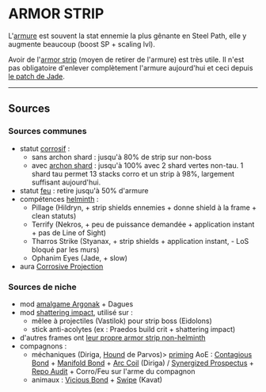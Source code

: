
# ARMOR STRIP

L'[armure](https://wiki.warframe.com/w/Armor) est souvent la stat ennemie la plus gênante en Steel Path, elle y augmente beaucoup (boost SP + scaling lvl).

Avoir de l'[armor strip](https://wiki.warframe.com/w/Armor#Removing_Enemy_Armor_(Armor_Stripping)) (moyen de retirer de l'armure) est très utile. Il n'est pas obligatoire d'enlever complètement l'armure aujourd'hui et ceci depuis [le patch de Jade](https://wiki.warframe.com/w/Update_36#Update_36.0).

---------- 

## **Sources**


### **Sources communes**
- statut [corrosif](https://wiki.warframe.com/w/Damage/Corrosive_Damage) :
    - sans archon shard : jusqu'à 80% de strip sur non-boss
    - avec [archon shard](https://wiki.warframe.com/w/Archon_Shard) : jusqu'à 100% avec 2 shard vertes non-tau. 1 shard tau permet 13 stacks corro et un strip à 98%, largement suffisant aujourd'hui.
- statut [feu](https://wiki.warframe.com/w/Damage/Heat_Damage) : retire jusqu'à 50% d'armure
- compétences [helminth](#helminth) :
    - Pillage (Hildryn, + strip shields ennemies + donne shield à la frame + clean statuts)
    - Terrify (Nekros, + peu de puissance demandée + application instant + pas de Line of Sight)
    - Tharros Strike (Styanax, + strip shields + application instant, - LoS bloqué par les murs)
    - Ophanim Eyes (Jade, + slow)
- aura [Corrosive Projection](https://wiki.warframe.com/w/Corrosive_Projection)


### **Sources de niche**
- mod [amalgame Argonak](https://wiki.warframe.com/w/Amalgam_Argonak_Metal_Auger) + Dagues
- mod [shattering impact](https://wiki.warframe.com/w/Shattering_Impact), utilisé sur :
    -  mêlee à projectiles (Vastilok) pour strip boss (Eidolons)
    -  stick anti-acolytes (ex : Praedos build crit + shattering impact)
- d'autres frames ont [leur propre armor strip non-helminth](https://wiki.warframe.com/w/Armor#Removing_Enemy_Armor_(Armor_Stripping))
- compagnons :
    - méchaniques (Diriga, [Hound](https://wiki.warframe.com/w/Hound_(Companion)) de Parvos)> [priming](#priming) AoE  : [Contagious Bond](https://wiki.warframe.com/w/Contagious_Bond) + [Manifold Bond](https://wiki.warframe.com/w/Manifold_Bond) + [Arc Coil](https://wiki.warframe.com/w/Arc_Coil) (Diriga) / [Synergized Prospectus](https://wiki.warframe.com/w/Synergized_Prospectus) + [Repo Audit](https://wiki.warframe.com/w/Repo_Audit) + Corro/Feu sur l'arme du compagnon
    - animaux : [Vicious Bond](https://wiki.warframe.com/w/Vicious_Bond) + [Swipe](https://wiki.warframe.com/w/Swipe) (Kavat)
  